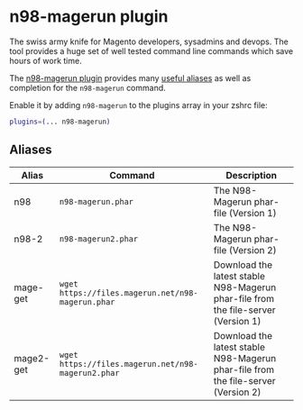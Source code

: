 # n98-magerun plugin

The swiss army knife for Magento developers, sysadmins and devops. The tool provides a huge set of well tested command line commands which save hours of work time.

The [n98-magerun plugin](https://github.com/netz98/n98-magerun) provides many
[useful aliases](#aliases) as well as completion for the `n98-magerun` command.

Enable it by adding `n98-magerun` to the plugins array in your zshrc file:

```zsh
plugins=(... n98-magerun)
```

## Aliases

| Alias     | Command                                            | Description                                                                       |
| --------- | -------------------------------------------------- | --------------------------------------------------------------------------------- |
| n98       | `n98-magerun.phar`                                 | The N98-Magerun phar-file (Version 1)                                             |
| n98-2     | `n98-magerun2.phar`                                | The N98-Magerun phar-file (Version 2)                                             |
| mage-get  | `wget https://files.magerun.net/n98-magerun.phar`  | Download the latest stable N98-Magerun phar-file from the file-server (Version 1) |
| mage2-get | `wget https://files.magerun.net/n98-magerun2.phar` | Download the latest stable N98-Magerun phar-file from the file-server (Version 2) |
